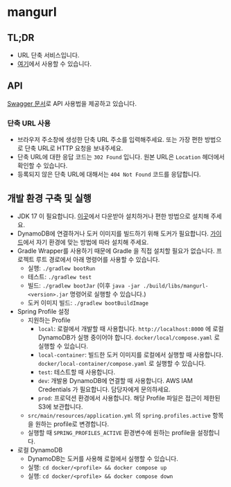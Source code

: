 # mangurl

## TL;DR

- URL 단축 서비스입니다.
- [여기](https://mangurl.net)에서 사용할 수 있습니다.

## API

[Swagger 문서](https://mangurl.net/api/swagger-ui/index.html)로 API 사용법을 제공하고 있습니다.

### 단축 URL 사용

- 브라우저 주소창에 생성한 단축 URL 주소를 입력해주세요. 또는 가장 편한 방법으로 단축 URL로 HTTP 요청을 보내주세요.
- 단축 URL에 대한 응답 코드는 `302 Found` 입니다. 원본 URL은 `Location` 헤더에서 확인할 수 있습니다.
- 등록되지 않은 단축 URL에 대해서는 `404 Not Found` 코드를 응답합니다.

## 개발 환경 구축 및 실행

- JDK 17 이 필요합니다. [이곳](https://adoptium.net/temurin/releases/?version=17)에서 다운받아 설치하거나 편한 방법으로 설치해 주세요.
- DynamoDB에 연결하거나 도커 이미지를 빌드하기 위해 도커가 필요합니다. [가이드](https://docs.docker.com/engine/install/)에서 자기 환경에 맞는 방법에 따라 설치해 주세요.
- Gradle Wrapper를 사용하기 때문에 Gradle 을 직접 설치할 필요가 없습니다. 프로젝트 루트 경로에서 아래 명령어를 사용할 수 있습니다.
    - 실행: `./gradlew bootRun`
    - 테스트: `./gradlew test`
    - 빌드: `./gradlew bootJar` (이후 `java -jar ./build/libs/mangurl-<version>.jar` 명령어로 실행할 수 있습니다.)
    - 도커 이미지 빌드: `./gradlew bootBuildImage`
- Spring Profile 설정
    - 지원하는 Profile
        - `local`: 로컬에서 개발할 때 사용합니다. `http://localhost:8000` 에 로컬 DynamoDB가 실행 중이어야 합니다.
          `docker/local/compose.yaml` 로 실행할 수 있습니다.
        - `local-container`: 빌드한 도커 이미지를 로컬에서 실행할 때 사용합니다. `docker/local-container/compose.yaml` 로 실행할 수 있습니다.
        - `test`: 테스트할 때 사용합니다.
        - `dev`: 개발용 DynamoDB에 연결할 때 사용합니다. AWS IAM Credentials 가 필요합니다. 담당자에게 문의하세요.
        - `prod`: 프로덕션 환경에서 사용합니다. 해당 Profile 파일은 접근이 제한된 S3에 보관합니다.
    - `src/main/resources/application.yml` 의 `spring.profiles.active` 항목을 원하는 profile로 변경합니다.
    - 실행할 때 `SPRING_PROFILES_ACTIVE` 환경변수에 원하는 profile을 설정합니다.
- 로컬 DynamoDB
    - DynamoDB는 도커를 사용해 로컬에서 실행할 수 있습니다.
    - 실행: `cd docker/<profile> && docker compose up`
    - 실행: `cd docker/<profile> && docker compose down`
